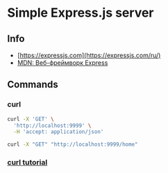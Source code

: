 # Simple Express.js server

## Info

- [https://expressjs.com](https://expressjs.com/ru/)
- [MDN: Веб-фреймворк Express](https://developer.mozilla.org/ru/docs/Learn/Server-side/Express_Nodejs)

## Commands

### curl

````bash
curl -X 'GET' \
  'http://localhost:9999' \
  -H 'accept: application/json'
````

````bash
curl -X "GET" "http://localhost:9999/home"
````

### [curl tutorial](https://curl.se/docs/manual.html)
